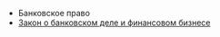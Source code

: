 * Банковское право
* [Закон о банковском деле и финансовом бизнесе](https://lalawland.github.io/europe/sweden/banks/chap1)
